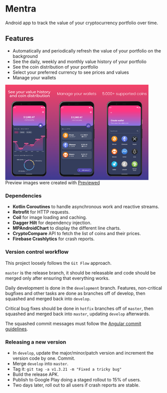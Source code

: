 # Mentra 

Android app to track the value of your cryptocurrency portfolio over time.


Features
-------------------------------------------------
- Automatically and periodically refresh the value of your portfolio on the background
- See the daily, weekly and monthly value history of your portfolio
- See the coin distribution of your portfolio
- Select your preferred currency to see prices and values
- Manage your wallets

<div style="display:flex">
  <img alt="App image" src="screenshots/image1.jpeg" width="30%"/>
  <img alt="App image" src="screenshots/image2.jpeg" width="30%"/>
  <img alt="App image" src="screenshots/image3.jpeg" width="30%"/>
</div>
Preview images were created with <a href="https://previewed.app/">Previewed</a>



### Dependencies
- **Kotlin Coroutines** to handle asynchronous work and reactive streams.
- **Retrofit** for HTTP requests.
- **Coil** for image loading and caching.
- **Dagger Hilt** for dependency injection.
- **MPAndroidChart** to display the different line charts.
- **CryptoCompare** API to fetch the list of coins and their prices.
- **Firebase Crashlytics** for crash reports.

### Version control workflow
This project loosely follows the `Git Flow` approach.

`master` is the release branch, it should be releasable and code should be merged only after ensuring that everything works.

Daily development is done in the `development` branch. Features, non-critical bugfixes and other tasks are done as branches off of develop, then squashed and merged back into `develop`.

Critical bug fixes should be done in `hotfix` branches off of `master`, then squashed and merged back into `master`, updating `develop` afterwards.

The squashed commit messages must follow the [Angular commit guidelines](https://github.com/angular/angular/blob/22b96b9/CONTRIBUTING.md#-commit-message-guidelines).

### Releasing a new version
- In `develop`, update the major/minor/patch version and increment the version code by one. Commit.
- Merge `develop` into `master`.
- Tag it: ```git tag -a v1.3.21 -m "Fixed a tricky bug"```
- Build the release APK.
- Publish to Google Play doing a staged rollout to 15% of users.
- Two days later, roll out to all users if crash reports are stable.


